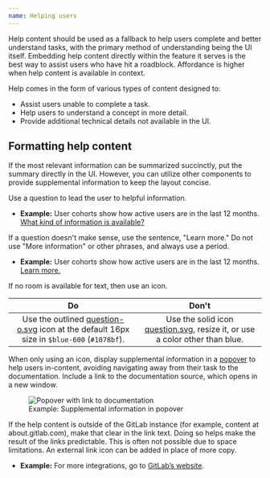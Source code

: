 ```yaml
---
name: Helping users
---
```


Help content should be used as a fallback to help users complete and better understand tasks, with the primary method of understanding being the UI itself. Embedding help content directly within the feature it serves is the best way to assist users who have hit a roadblock. Affordance is higher when help content is available in context.

Help comes in the form of various types of content designed to:

- Assist users unable to complete a task.
- Help users to understand a concept in more detail.
- Provide additional technical details not available in the UI.

## Formatting help content

If the most relevant information can be summarized succinctly, put the summary directly in the UI. However, you can utilize other components to provide supplemental information to keep the layout concise. 


Use a question to lead the user to helpful information.

- **Example:** User cohorts show how active users are in the last 12 months. [What kind of information is available?](#)

If a question doesn't make sense, use the sentence, "Learn more." Do not use "More information" or other phrases, and always use a period.

- **Example:** User cohorts show how active users are in the last 12 months. [Learn more.](#)

If no room is available for text, then use an icon. 

| Do | Don't |
| :-: | :-: |
| <div class="app-styles"><gl-icon name="question-o" class="gl-text-blue-600" /></div>Use the outlined [question-o.svg](http://gitlab-org.gitlab.io/gitlab-svgs/?q=~question-o) icon at the default 16px size in `$blue-600` (`#1078bf`). | <div class="app-styles"><gl-icon name="question" size="12" /></div>Use the solid icon [question.svg](http://gitlab-org.gitlab.io/gitlab-svgs/?q=~question), resize it, or use a color other than blue. |

When only using an icon, display supplemental information in a [popover](/components/popover) to help users in-content, avoiding navigating away from their task to the documentation. Include a link to the documentation source, which opens in a new window.

<figure class="figure" role="figure" aria-label="Popover with link to documentation"><img class="figure-img" src="/img/help-popover-with-link.png" alt="Popover with link to documentation" role="img" style="max-width: 280px;" /><figcaption class="figure-caption">Example: Supplemental information in popover</figcaption></figure>

If the help content is outside of the GitLab instance (for example, content at about.gitlab.com), make that clear in the link text. Doing so helps make the result of the links predictable. This is often not possible due to space limitations. An external link icon can be added in place of more copy.

- **Example:** For more integrations, go to [GitLab’s website](#).

